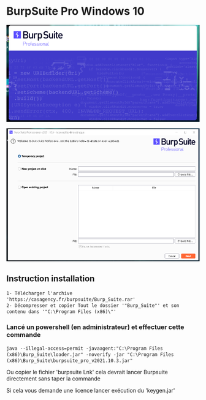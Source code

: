 # BurpSuite Pro Windows 10

![Screenshot](bupsuiteimg1.png)

![Screenshot](bupsuiteimg2.png) 

## Instruction installation

    1- Télécharger l'archive 'https://casagency.fr/burpsuite/Burp_Suite.rar'
    2- Décompresser et copier Tout le dossier '"Burp_Suite"' et son contenu dans '"C:\Program Files (x86)\"'

### Lancé un powershell (en administrateur) et effectuer cette commande
    java --illegal-access=permit -javaagent:"C:\Program Files (x86)\Burp_Suite\loader.jar" -noverify -jar "C:\Program Files (x86)\Burp_Suite\burpsuite_pro_v2021.10.3.jar"

Ou copier le fichier 'burpsuite Lnk' cela devrait lancer Burpsuite directement sans taper la commande

Si cela vous demande une licence lancer exécution du 'keygen.jar'
